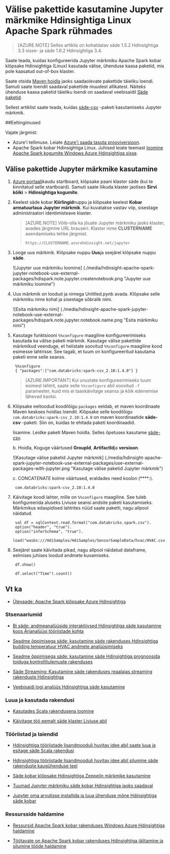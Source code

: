<properties 
    pageTitle="Välise pakettide kasutamine Jupyter märkmike Apache Spark rühmades Hdinsightiga kohta | Azure'i"
    description="Üksikasjalike juhiste kohta, kuidas konfigureerida Jupyter märkmike saadaval Hdinsightiga säde kogumite kasutada välise säde paketid." 
    services="hdinsight" 
    documentationCenter="" 
    authors="nitinme" 
    manager="jhubbard" 
    editor="cgronlun"
    tags="azure-portal"/>

<tags 
    ms.service="hdinsight" 
    ms.workload="big-data" 
    ms.tgt_pltfrm="na" 
    ms.devlang="na" 
    ms.topic="article" 
    ms.date="10/28/2016" 
    ms.author="nitinme"/>


# <a name="use-external-packages-with-jupyter-notebooks-in-apache-spark-clusters-on-hdinsight-linux"></a>Välise pakettide kasutamine Jupyter märkmike Hdinsightiga Linux Apache Spark rühmades

>[AZURE.NOTE] Selles artiklis on kohaldatav säde 1.5.2 Hdinsightiga 3.3 sisse- ja säde 1.6.2 Hdinsightiga 3.4. 

Saate teada, kuidas konfigureerida Jupyter märkmiku Apache Spark kobar klõpsake Hdinsightiga (Linux) kasutada välise, ühenduse kaasa paketid, mis pole kaasatud out-of-box klaster. 

Saate otsida [Maven hoidla](http://search.maven.org/) jaoks saadaolevate pakettide täieliku loendi. Samuti saate loendit saadaval pakettide muudest allikatest. Näiteks ühenduse kaasa paketid täieliku loendi on saadaval veebisaidil [Säde paketid](http://spark-packages.org/).

Sellest artiklist saate teada, kuidas [säde-csv](http://search.maven.org/#artifactdetails%7Ccom.databricks%7Cspark-csv_2.10%7C1.4.0%7Cjar) -paketi kasutamiseks Jupyter märkmik.

##<a name="prerequisites"></a>Eeltingimused

Vajate järgmist:

- Azure'i tellimuse. Leiate [Azure'i saada tasuta prooviversioon](https://azure.microsoft.com/documentation/videos/get-azure-free-trial-for-testing-hadoop-in-hdinsight/).
- Apache Spark kobar Hdinsightiga Linux. Juhised leiate teemast [loomine Apache Spark kogumite Windows Azure Hdinsightiga sisse](hdinsight-apache-spark-jupyter-spark-sql.md).

## <a name="use-external-packages-with-jupyter-notebooks"></a>Välise pakettide Jupyter märkmike kasutamine 

1. [Azure portaali](https://portal.azure.com/)kaudu startboard, klõpsake paani klaster säde (kui te kinnitatud selle startboard). Samuti saate liikuda klaster jaotises **Sirvi kõiki** > **Hdinsightiga kogumite**.   

2. Keelest säde kobar **Kiirlingid**nuppu ja klõpsake keelest **Kobar armatuurlaua** **Jupyter märkmik**. Kui kuvatakse vastav viip, sisestage administraatori identimisteave klaster.

    > [AZURE.NOTE] Võib-olla ka jõuate Jupyter märkmiku jaoks klaster, avades järgmine URL brauseri. Klaster nime __CLUSTERNAME__ asendamiseks tehke järgmist.
    >
    > `https://CLUSTERNAME.azurehdinsight.net/jupyter`

2. Looge uus märkmik. Klõpsake nuppu **Uus**ja seejärel klõpsake nuppu **säde**.

    ![Jupyter uue märkmiku loomine] (./media/hdinsight-apache-spark-jupyter-notebook-use-external-packages/hdispark.note.jupyter.createnotebook.png "Jupyter uue märkmiku loomine")

3. Uus märkmik on loodud ja nimega Untitled.pynb avada. Klõpsake selle märkmiku nime kohal ja sisestage sõbralik nimi.

    ![Esita märkmiku nimi] (./media/hdinsight-apache-spark-jupyter-notebook-use-external-packages/hdispark.note.jupyter.notebook.name.png "Esita märkmiku nimi")

4. Kasutage funktsiooni `%%configure` maagiline konfigureerimiseks kasutada ka välise paketi märkmik. Kasutage välise pakettide märkmikud veenduge, et helistate soovitud `%%configure` maagiline kood esimesse lahtrisse. See tagab, et tuum on konfigureeritud kasutama paketi enne selle seanss.

        %%configure
        { "packages":["com.databricks:spark-csv_2.10:1.4.0"] }


    >[AZURE.IMPORTANT] Kui unustate konfigureerimiseks tuum esimest lahtrit, saate selle `%%configure` abil soovitud `-f` parameeter, kuid mis ei taaskäivitage seanss ja kõik edenemise lähevad kaotsi.

5. Klõpsake eeltoodud koodilõigu `packages` eeldab, et maven koordinaate Maven keskses hoidlas loendit. Klõpsake selle koodilõigu `com.databricks:spark-csv_2.10:1.4.0` on maven koordinaatide **säde-csv** -paketi. Siin on, kuidas te ehitada paketi koordinaadid.

    lisamine. Leidke paketi Maven hoidla. Selles õpetuses kasutame [säde-csv](http://search.maven.org/#artifactdetails%7Ccom.databricks%7Cspark-csv_2.10%7C1.4.0%7Cjar).
    
    b. Hoidla, Koguge väärtused **GroupId**, **ArtifactId**ja **versioon**.

    ![Kasutage välise paketid Jupyter märkmik] (./media/hdinsight-apache-spark-jupyter-notebook-use-external-packages/use-external-packages-with-jupyter.png "Kasutage välise paketid Jupyter märkmik")

    c. CONCATENATE kolme väärtused, eraldades need koolon (****:).

        com.databricks:spark-csv_2.10:1.4.0

6. Käivitage koodi lahter, mille on `%%configure` maagiline. See tuleb konfigureerida aluseks Liviuse seansi andsite paketi kasutamiseks. Märkmikus edaspidised lahtrites nüüd saate paketti, nagu allpool näidatud.

        val df = sqlContext.read.format("com.databricks.spark.csv").
        option("header", "true").
        option("inferSchema", "true").
        load("wasbs:///HdiSamples/HdiSamples/SensorSampleData/hvac/HVAC.csv")

7. Seejärel saate käivitada pikad, nagu allpool näidatud dataframe, eelmises juhises loodud andmete kuvamiseks.

        df.show()

        df.select("Time").count()


## <a name="seealso"></a>Vt ka


* [Ülevaade: Apache Spark klõpsake Azure Hdinsightiga](hdinsight-apache-spark-overview.md)

### <a name="scenarios"></a>Stsenaariumid

* [Bi säde: andmeanalüüside interaktiivsed Hdinsightiga säde kasutamine koos Ärianalüüsi tööriistade kohta](hdinsight-apache-spark-use-bi-tools.md)

* [Seadme õppimisega säde: kasutamine säde rakenduses Hdinsightiga building temperatuur HVAC andmete analüüsimiseks](hdinsight-apache-spark-ipython-notebook-machine-learning.md)

* [Seadme õppimisega säde: kasutamine säde Hdinsightiga prognoosida toiduga kontrollitulemuste rakenduses](hdinsight-apache-spark-machine-learning-mllib-ipython.md)

* [Säde Streaming: Kasutamine säde rakenduses reaalajas streaming rakenduste Hdinsightiga](hdinsight-apache-spark-eventhub-streaming.md)

* [Veebisaidi logi analüüs Hdinsightiga säde kasutamine](hdinsight-apache-spark-custom-library-website-log-analysis.md)

### <a name="create-and-run-applications"></a>Luua ja kasutada rakendusi

* [Kasutades Scala rakendusena loomine](hdinsight-apache-spark-create-standalone-application.md)

* [Käivitage töö eemalt säde klaster Liviuse abil](hdinsight-apache-spark-livy-rest-interface.md)

### <a name="tools-and-extensions"></a>Tööriistad ja laiendid

* [Hdinsightiga tööriistade lisandmooduli huvitav idee abil saate luua ja esitage säde Scala rakendusi](hdinsight-apache-spark-intellij-tool-plugin.md)

* [Hdinsightiga tööriistade lisandmooduli huvitav idee abil silumine säde rakenduste kaugühenduse teel](hdinsight-apache-spark-intellij-tool-plugin-debug-jobs-remotely.md)

* [Säde kobar klõpsake Hdinsightiga Zeppelin märkmike kasutamine](hdinsight-apache-spark-use-zeppelin-notebook.md)

* [Tuumad Jupyter märkmiku säde kobar Hdinsightiga jaoks saadaval](hdinsight-apache-spark-jupyter-notebook-kernels.md)

* [Jupyter oma arvutisse installida ja luua ühenduse mõne Hdinsightiga säde kobar](hdinsight-apache-spark-jupyter-notebook-install-locally.md)

### <a name="manage-resources"></a>Ressursside haldamine

* [Ressursid Apache Spark kobar rakenduses Windows Azure Hdinsightiga haldamine](hdinsight-apache-spark-resource-manager.md)

* [Töötavate on Apache Spark kobar rakenduses Hdinsightiga jälitamine ja silumine tööde haldamine](hdinsight-apache-spark-job-debugging.md)
